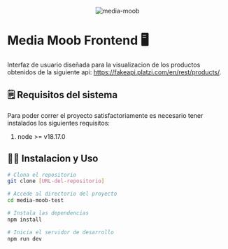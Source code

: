 <p align="center">
  <img src="https://media.licdn.com/dms/image/v2/C4E0BAQENPVkpOjlc3g/company-logo_200_200/company-logo_200_200/0/1631335128537?e=1735776000&v=beta&t=jLKXOBY3EIZEbWAPESZrxVgxyxnXaUF8y7c3jZaQ7NM" alt="media-moob">
</p>

# Media Moob Frontend 🖥️

Interfaz de usuario diseñada para la visualizacion de los productos obtenidos de la siguiente api: https://fakeapi.platzi.com/en/rest/products/.

## 🗒️ Requisitos del sistema

Para poder correr el proyecto satisfactoriamente es necesario tener instalados los siguientes requisitos:

1. node >= v18.17.0

## 👨‍💻 Instalacion y Uso

```bash
# Clona el repositorio
git clone [URL-del-repositorio]

# Accede al directorio del proyecto
cd media-moob-test

# Instala las dependencias
npm install

# Inicia el servidor de desarrollo
npm run dev
```
